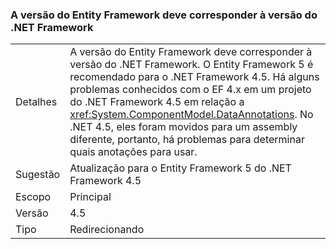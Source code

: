### <a name="entity-framework-version-must-match-the-net-framework-version"></a>A versão do Entity Framework deve corresponder à versão do .NET Framework

|   |   |
|---|---|
|Detalhes|A versão do Entity Framework deve corresponder à versão do .NET Framework. O Entity Framework 5 é recomendado para o .NET Framework 4.5. Há alguns problemas conhecidos com o EF 4.x em um projeto do .NET Framework 4.5 em relação a <xref:System.ComponentModel.DataAnnotations>. No .NET 4.5, eles foram movidos para um assembly diferente, portanto, há problemas para determinar quais anotações para usar.|
|Sugestão|Atualização para o Entity Framework 5 do .NET Framework 4.5|
|Escopo|Principal|
|Versão|4.5|
|Tipo|Redirecionando|

